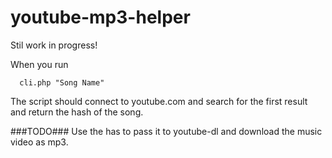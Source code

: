 # youtube-mp3-helper

Stil work in progress!


When you run 
```
  cli.php "Song Name" 
```
The script should connect to youtube.com and search for the first result and return the hash of the song.

###TODO###
Use the has to pass it to youtube-dl and download the music video as mp3.
